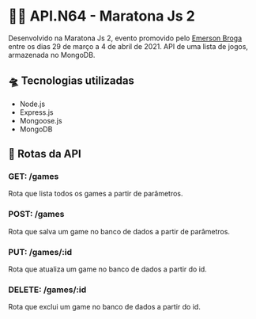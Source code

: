 # 👨‍💻 API.N64 - Maratona Js 2

Desenvolvido na Maratona Js 2, evento promovido pelo [Emerson Broga](https://emersonbroga.com/) entre os dias 29 de março a 4 de abril de 2021.
API de uma lista de jogos, armazenada no MongoDB.

## 🛸 Tecnologias utilizadas

- Node.js
- Express.js
- Mongoose.js
- MongoDB

## 🧭 Rotas da API

### GET: /games

Rota que lista todos os games a partir de parâmetros.

### POST: /games

Rota que salva um game no banco de dados a partir de parâmetros.

### PUT: /games/:id

Rota que atualiza um game no banco de dados a partir do id.

### DELETE: /games/:id

Rota que exclui um game no banco de dados a partir do id.
